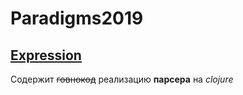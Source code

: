 # Paradigms2019

## [Expression](https://github.com/IvanMaslov/Paradigms2019/blob/master/expression.clj)

Содержит ~~говнокод~~ реализацию **парсера** на *clojure* 
